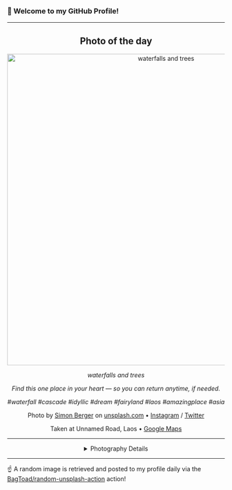 ### 👋 Welcome to my GitHub Profile!

----
<div align="center">

## Photo of the day
  
  <a href="https://unsplash.com/photos/waterfalls-and-trees-9Ct73yKbpEo"><img width="720" src="https://images.unsplash.com/photo-1535961652354-923cb08225a7?crop=entropy&cs=tinysrgb&fit=max&fm=jpg&ixid=M3w1OTQ0OTd8MHwxfHJhbmRvbXx8fHx8fHx8fDE3MjYxMjEzMjN8&ixlib=rb-4.0.3&q=80&w=1080" alt="waterfalls and trees"></a>
  
  <em>waterfalls and trees</em>
  
  <em>Find this one place in your heart —
so you can return anytime,
if needed.

#waterfall #cascade #idyllic #dream #fairyland #laos #amazingplace #asia</em>

  Photo by [Simon Berger](null) on [unsplash.com](https://unsplash.com/) • [Instagram](https://instagram.com/8momentsnow) / [Twitter](https://twitter.com/8momentsinlife)
  
  Taken at Unnamed Road, Laos • [Google Maps](https://www.google.com/maps/search/?api=1&query=19.7525,101.99633333)
  
  ---
  
<details>
<summary>Photography Details</summary>
  
| Parameter     | Value |
| ------------- | ----- |
| Camera Model  | DMC-GF2 |
| Exposure Time | 1/320 |
| Aperture      | 2.5 |
| Focal Length  | 14.0 |
| ISO           | 100 |
| Location      | Unnamed Road, Laos (Laos) |
| Coordinates   | Latitude 19.7525, Longitude 101.99633333 |

</details>

</div>

----

☝️ A random image is retrieved and posted to my profile daily via the [BagToad/random-unsplash-action](https://github.com/BagToad/random-unsplash-action) action!
